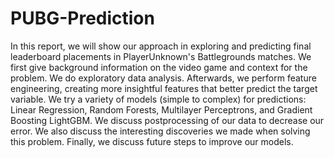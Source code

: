 # PUBG-Prediction
In this report, we will show our approach in exploring and predicting final leaderboard placements in PlayerUnknown's Battlegrounds matches. We first give background information on the video game and context for the problem. We do exploratory data analysis. Afterwards, we perform feature engineering, creating more insightful features that better predict the target variable. We try a variety of models (simple to complex) for predictions: Linear Regression, Random Forests, Multilayer Perceptrons, and Gradient Boosting LightGBM. We discuss postprocessing of our data to decrease our error. We also discuss the interesting discoveries we made when solving this problem. Finally, we discuss future steps to improve our models.
